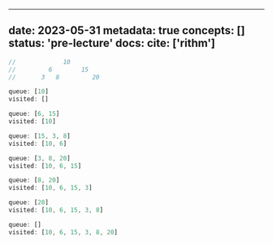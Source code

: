 
---
date: 2023-05-31
metadata: true
concepts: []
status: 'pre-lecture'
docs: 
cite: ['rithm']
---

```js
//             10
//         6        15
//       3   8         20

queue: [10]
visited: []

queue: [6, 15]
visited: [10]

queue: [15, 3, 8]
visited: [10, 6]

queue: [3, 8, 20]
visited: [10, 6, 15]

queue: [8, 20]
visited: [10, 6, 15, 3]

queue: [20]
visited: [10, 6, 15, 3, 8]

queue: []
visited: [10, 6, 15, 3, 8, 20]
```
